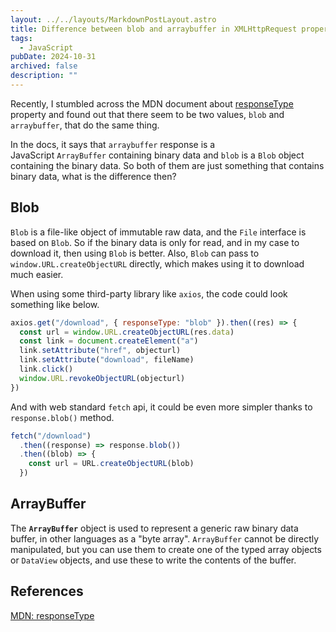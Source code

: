 ```yaml
---
layout: ../../layouts/MarkdownPostLayout.astro
title: Difference between blob and arraybuffer in XMLHttpRequest property responseType
tags:
  - JavaScript
pubDate: 2024-10-31
archived: false
description: ""
---
```


Recently, I stumbled across the MDN document about [responseType](https://developer.mozilla.org/en-US/docs/Web/API/XMLHttpRequest/responseType) property and found out that there seem to be two values, `blob` and `arraybuffer`, that do the same thing.

In the docs, it says that `arraybuffer` response is a JavaScript `ArrayBuffer` containing binary data and `blob` is a `Blob` object containing the binary data. So both of them are just something that contains binary data, what is the difference then?

## Blob

`Blob` is a file-like object of immutable raw data, and the `File` interface is based on `Blob`. So if the binary data is only for read, and in my case to download it, then using `Blob` is better. Also, `Blob` can pass to `window.URL.createObjectURL` directly, which makes using it to download much easier.

When using some third-party library like `axios`, the code could look something like below.

```js
axios.get("/download", { responseType: "blob" }).then((res) => {
  const url = window.URL.createObjectURL(res.data)
  const link = document.createElement("a")
  link.setAttribute("href", objecturl)
  link.setAttribute("download", fileName)
  link.click()
  window.URL.revokeObjectURL(objecturl)
})
```

And with web standard `fetch` api, it could be even more simpler thanks to `response.blob()` method.

```js
fetch("/download")
  .then((response) => response.blob())
  .then((blob) => {
    const url = URL.createObjectURL(blob)
  })
```

## ArrayBuffer

The **`ArrayBuffer`** object is used to represent a generic raw binary data buffer, in other languages as a "byte array". `ArrayBuffer` cannot be directly manipulated, but you can use them to create one of the typed array objects or `DataView` objects, and use these to write the contents of the buffer.

## References

[MDN: responseType](https://developer.mozilla.org/en-US/docs/Web/API/XMLHttpRequest/responseType)
